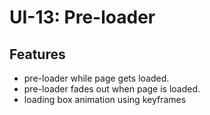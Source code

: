 # UI-13: Pre-loader
## Features
- pre-loader while page gets loaded.
- pre-loader fades out when page is loaded.
- loading box animation using keyframes
